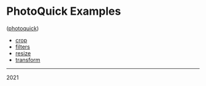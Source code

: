# PhotoQuick Examples

([photoquick](https://github.com/ImageProcessing-ElectronicPublications/photoquick))


* [crop](./crop)
* [filters](./filters)
* [resize](./resize)
* [transform](./transform)

----

2021
